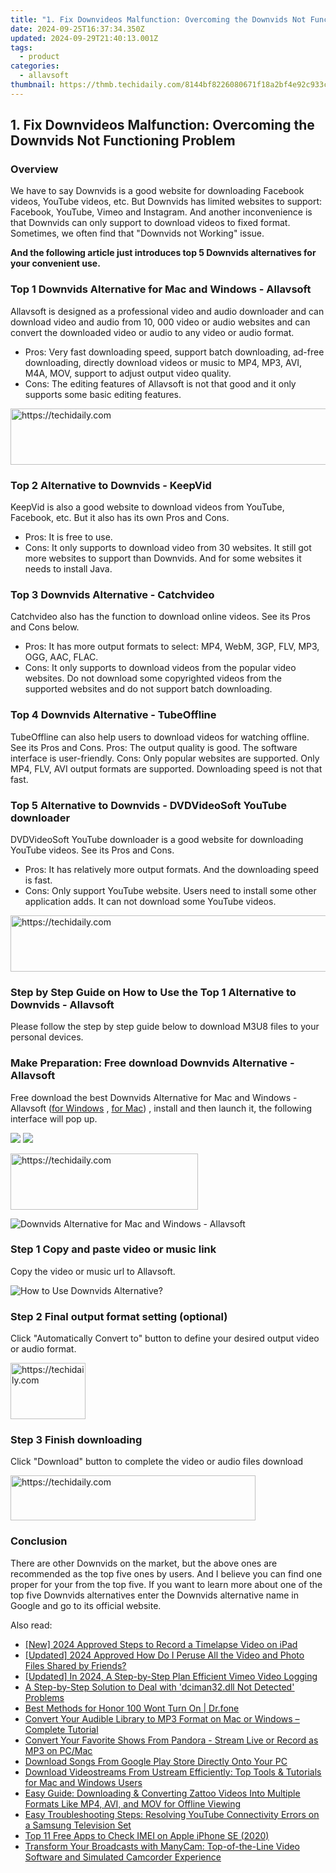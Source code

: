 ```yaml
---
title: "1. Fix Downvideos Malfunction: Overcoming the Downvids Not Functioning Problem"
date: 2024-09-25T16:37:34.350Z
updated: 2024-09-29T21:40:13.001Z
tags:
  - product
categories:
  - allavsoft
thumbnail: https://thmb.techidaily.com/8144bf8226080671f18a2bf4e92c933c6cecfac8b57ae525149deda993c1369b.jpg
---
```


## 1. Fix Downvideos Malfunction: Overcoming the Downvids Not Functioning Problem

### Overview

We have to say Downvids is a good website for downloading Facebook videos, YouTube videos, etc. But Downvids has limited websites to support: Facebook, YouTube, Vimeo and Instagram. And another inconvenience is that Downvids can only support to download videos to fixed format. Sometimes, we often find that "Downvids not Working" issue.

**And the following article just introduces top 5 Downvids alternatives for your convenient use.**

### Top 1 Downvids Alternative for Mac and Windows - Allavsoft

Allavsoft is designed as a professional video and audio downloader and can download video and audio from 10, 000 video or audio websites and can convert the downloaded video or audio to any video or audio format.

* Pros: Very fast downloading speed, support batch downloading, ad-free downloading, directly download videos or music to MP4, MP3, AVI, M4A, MOV, support to adjust output video quality.
* Cons: The editing features of Allavsoft is not that good and it only supports some basic editing features.

<!-- affiliate ads begin -->
<a href="https://appsumo.8odi.net/c/5597632/2105866/7443" target="_top" id="2105866">
  <img src="//a.impactradius-go.com/display-ad/7443-2105866" border="0" alt="https://techidaily.com" width="728" height="90"/>
</a>
<img height="0" width="0" src="https://appsumo.8odi.net/i/5597632/2105866/7443" style="position:absolute;visibility:hidden;" border="0" />
<!-- affiliate ads end -->

### Top 2 Alternative to Downvids - KeepVid

KeepVid is also a good website to download videos from YouTube, Facebook, etc. But it also has its own Pros and Cons.

* Pros: It is free to use.
* Cons: It only supports to download video from 30 websites. It still got more websites to support than Downvids. And for some websites it needs to install Java.

### Top 3 Downvids Alternative - Catchvideo

Catchvideo also has the function to download online videos. See its Pros and Cons below.

* Pros: It has more output formats to select: MP4, WebM, 3GP, FLV, MP3, OGG, AAC, FLAC.
* Cons: It only supports to download videos from the popular video websites. Do not download some copyrighted videos from the supported websites and do not support batch downloading.

### Top 4 Downvids Alternative - TubeOffline

TubeOffline can also help users to download videos for watching offline. See its Pros and Cons. Pros: The output quality is good. The software interface is user-friendly. Cons: Only popular websites are supported. Only MP4, FLV, AVI output formats are supported. Downloading speed is not that fast.

### Top 5 Alternative to Downvids - DVDVideoSoft YouTube downloader

DVDVideoSoft YouTube downloader is a good website for downloading YouTube videos. See its Pros and Cons.

* Pros: It has relatively more output formats. And the downloading speed is fast.
* Cons: Only support YouTube website. Users need to install some other application adds. It can not download some YouTube videos.

<!-- affiliate ads begin -->
<a href="https://appsumo.8odi.net/c/5597632/2075472/7443" target="_top" id="2075472">
  <img src="//a.impactradius-go.com/display-ad/7443-2075472" border="0" alt="https://techidaily.com" width="728" height="90"/>
</a>
<img height="0" width="0" src="https://appsumo.8odi.net/i/5597632/2075472/7443" style="position:absolute;visibility:hidden;" border="0" />
<!-- affiliate ads end -->

### Step by Step Guide on How to Use the Top 1 Alternative to Downvids - Allavsoft

Please follow the step by step guide below to download M3U8 files to your personal devices.

### Make Preparation: Free download Downvids Alternative - Allavsoft

Free download the best Downvids Alternative for Mac and Windows - Allavsoft ([for Windows](https://tools.techidaily.com/allavsoft/products/) , [for Mac](https://tools.techidaily.com/allavsoft/products/)) , install and then launch it, the following interface will pop up.

[![](https://www.allavsoft.com/how-to/../images/how-to/free-download-win.jpg)](https://tools.techidaily.com/allavsoft/products/) [![](https://www.allavsoft.com/how-to/../images/how-to/free-download-mac.jpg)](https://tools.techidaily.com/allavsoft/products/)

<!-- affiliate ads begin -->
<a href="https://aligracehair.sjv.io/c/5597632/2006955/19272" target="_top" id="2006955">
  <img src="//a.impactradius-go.com/display-ad/19272-2006955" border="0" alt="https://techidaily.com" width="300" height="90"/>
</a>
<img height="0" width="0" src="https://aligracehair.sjv.io/i/5597632/2006955/19272" style="position:absolute;visibility:hidden;" border="0" />
<!-- affiliate ads end -->

![Downvids Alternative for Mac and Windows - Allavsoft](https://www.allavsoft.com/how-to/../images/allavsoft/screen-shot-600.jpg)

### Step 1 Copy and paste video or music link

Copy the video or music url to Allavsoft.

![How to Use Downvids Alternative?](https://www.allavsoft.com/how-to/../images/how-to/download-rtmp-video/download-rtmp-video.jpg)

### Step 2 Final output format setting (optional)

Click "Automatically Convert to" button to define your desired output video or audio format.

<!-- affiliate ads begin -->
<a href="https://bluettide.pxf.io/c/5597632/2141684/17092" target="_top" id="2141684">
  <img src="//a.impactradius-go.com/display-ad/17092-2141684" border="0" alt="https://techidaily.com" width="120" height="90"/>
</a>
<img height="0" width="0" src="https://bluettide.pxf.io/i/5597632/2141684/17092" style="position:absolute;visibility:hidden;" border="0" />
<!-- affiliate ads end -->

### Step 3 Finish downloading

Click "Download" button to complete the video or audio files download

<!-- affiliate ads begin -->
<a href="https://aligracehair.sjv.io/c/5597632/2135403/19272" target="_top" id="2135403">
  <img src="//a.impactradius-go.com/display-ad/19272-2135403" border="0" alt="https://techidaily.com" width="392" height="72"/>
</a>
<img height="0" width="0" src="https://aligracehair.sjv.io/i/5597632/2135403/19272" style="position:absolute;visibility:hidden;" border="0" />
<!-- affiliate ads end -->

### Conclusion

There are other Downvids on the market, but the above ones are recommended as the top five ones by users. And I believe you can find one proper for your from the top five. If you want to learn more about one of the top five Downvids alternatives enter the Downvids alternative name in Google and go to its official website.

<ins class="adsbygoogle"
     style="display:block"
     data-ad-format="autorelaxed"
     data-ad-client="ca-pub-7571918770474297"
     data-ad-slot="1223367746"></ins>

<ins class="adsbygoogle"
     style="display:block"
     data-ad-client="ca-pub-7571918770474297"
     data-ad-slot="8358498916"
     data-ad-format="auto"
     data-full-width-responsive="true"></ins>

<span class="atpl-alsoreadstyle">Also read:</span>
<div><ul>
<li><a href="https://remote-screen-capture.techidaily.com/new-2024-approved-steps-to-record-a-timelapse-video-on-ipad/"><u>[New] 2024 Approved Steps to Record a Timelapse Video on iPad</u></a></li>
<li><a href="https://facebook-video-files.techidaily.com/updated-2024-approved-how-do-i-peruse-all-the-video-and-photo-files-shared-by-friends/"><u>[Updated] 2024 Approved How Do I Peruse All the Video and Photo Files Shared by Friends?</u></a></li>
<li><a href="https://visual-screen-recording.techidaily.com/updated-in-2024-a-step-by-step-plan-efficient-vimeo-video-logging/"><u>[Updated] In 2024, A Step-by-Step Plan Efficient Vimeo Video Logging</u></a></li>
<li><a href="https://techtrends.techidaily.com/a-step-by-step-solution-to-deal-with-dciman32dll-not-detected-problems/"><u>A Step-by-Step Solution to Deal with 'dciman32.dll Not Detected' Problems</u></a></li>
<li><a href="https://howto.techidaily.com/best-methods-for-honor-100-wont-turn-on-drfone-by-drfone-fix-android-problems-fix-android-problems/"><u>Best Methods for Honor 100 Wont Turn On | Dr.fone</u></a></li>
<li><a href="https://fox-metric.techidaily.com/convert-your-audible-library-to-mp3-format-on-mac-or-windows-complete-tutorial/"><u>Convert Your Audible Library to MP3 Format on Mac or Windows – Complete Tutorial</u></a></li>
<li><a href="https://fox-metric.techidaily.com/convert-your-favorite-shows-from-pandora-stream-live-or-record-as-mp3-on-pcmac/"><u>Convert Your Favorite Shows From Pandora - Stream Live or Record as MP3 on PC/Mac</u></a></li>
<li><a href="https://fox-metric.techidaily.com/download-songs-from-google-play-store-directly-onto-your-pc/"><u>Download Songs From Google Play Store Directly Onto Your PC</u></a></li>
<li><a href="https://fox-metric.techidaily.com/download-videostreams-from-ustream-efficiently-top-tools-and-tutorials-for-mac-and-windows-users/"><u>Download Videostreams From Ustream Efficiently: Top Tools & Tutorials for Mac and Windows Users</u></a></li>
<li><a href="https://fox-metric.techidaily.com/easy-guide-downloading-and-converting-zattoo-videos-into-multiple-formats-like-mp4-avi-and-mov-for-offline-viewing/"><u>Easy Guide: Downloading & Converting Zattoo Videos Into Multiple Formats Like MP4, AVI, and MOV for Offline Viewing</u></a></li>
<li><a href="https://fox-metric.techidaily.com/easy-troubleshooting-steps-resolving-youtube-connectivity-errors-on-a-samsung-television-set/"><u>Easy Troubleshooting Steps: Resolving YouTube Connectivity Errors on a Samsung Television Set</u></a></li>
<li><a href="https://sim-unlock.techidaily.com/top-11-free-apps-to-check-imei-on-apple-iphone-se-2020-by-drfone-ios/"><u>Top 11 Free Apps to Check IMEI on Apple iPhone SE (2020)</u></a></li>
<li><a href="https://some-knowledge.techidaily.com/transform-your-broadcasts-with-manycam-top-of-the-line-video-software-and-simulated-camcorder-experience/"><u>Transform Your Broadcasts with ManyCam: Top-of-the-Line Video Software and Simulated Camcorder Experience</u></a></li>
</ul></div>

